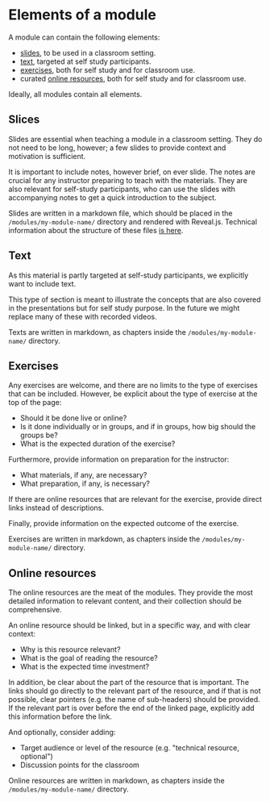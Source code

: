 # Elements of a module

A module can contain the following elements:

- [slides](#slides), to be used in a classroom setting.
- [text](#text), targeted at self study participants.
- [exercises](#exercises), both for self study and for classroom use.
- curated [online resources](#online-resources), both for self study and for classroom use.

Ideally, all modules contain all elements.

## Slices
Slides are essential when teaching a module in a classroom setting.
They do not need to be long, however; a few slides to provide context and motivation is sufficient.

It is important to include notes, however brief, on ever slide.
The notes are crucial for any instructor preparing to teach with the materials.
They are also relevant for self-study participants, who can use the slides with accompanying notes to get a quick introduction to the subject.

Slides are written in a markdown file, which should be placed in the `/modules/my-module-name/` directory and rendered with Reveal.js. Technical information about the structure of these files [is here](module-dir-structure.md#slides-with-revealjs).

## Text
As this material is partly targeted at self-study participants, we explicitly want to include text.

This type of section is meant to illustrate the concepts that are also covered in the presentations but for self study purpose. In the future we might replace many of these with recorded videos.

Texts are written in markdown, as chapters inside the `/modules/my-module-name/` directory.

## Exercises
Any exercises are welcome, and there are no limits to the type of exercises that can be included.
However, be explicit about the type of exercise at the top of the page:

- Should it be done live or online?
- Is it done individually or in groups, and if in groups, how big should the groups be?
- What is the expected duration of the exercise?

Furthermore, provide information on preparation for the instructor:

- What materials, if any, are necessary?
- What preparation, if any, is necessary?

If there are online resources that are relevant for the exercise, provide direct links instead of descriptions.

Finally, provide information on the expected outcome of the exercise.

Exercises are written in markdown, as chapters inside the `/modules/my-module-name/` directory.

## Online resources
The online resources are the meat of the modules.
They provide the most detailed information to relevant content, and their collection should be comprehensive.

An online resource should be linked, but in a specific way, and with clear context:

- Why is this resource relevant?
- What is the goal of reading the resource?
- What is the expected time investment?

In addition, be clear about the part of the resource that is important.
The links should go directly to the relevant part of the resource, and if that is not possible, clear pointers (e.g. the name of sub-headers) should be provided.
If the relevant part is over before the end of the linked page, explicitly add this information before the link.

And optionally, consider adding:

- Target audience or level of the resource (e.g. "technical resource, optional")
- Discussion points for the classroom

Online resources are written in markdown, as chapters inside the `/modules/my-module-name/` directory.